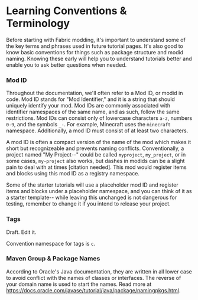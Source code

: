 # Learning Conventions & Terminology

Before starting with Fabric modding, it's important to understand some
of the key terms and phrases used in future tutorial pages. It's also
good to know basic conventions for things such as package structure and
modid naming. Knowing these early will help you to understand tutorials
better and enable you to ask better questions when needed.

### Mod ID

Throughout the documentation, we'll often refer to a Mod ID, or modid in
code. Mod ID stands for "Mod Identifier," and it is a string that should
uniquely identify your mod. Mod IDs are commonly associated with
identifier namespaces of the same name, and as such, follow the same
restrictions. Mod IDs can consist only of lowercase characters `a-z`,
numbers `0-9`, and the symbols `_-`. For example, Minecraft uses the
`minecraft` namespace. Additionally, a mod ID must consist of at least
two characters.

A mod ID is often a compact version of the name of the mod which makes
it short but recognizeable and prevents naming conflicts.
Conventionally, a project named "My Project--" could be called
`myproject`, `my_project`, or in some cases, `my-project` also works,
but dashes in modids can be a slight pain to deal with at times
\[citation needed\]. This mod would register items and blocks using this
mod ID as a registry namespace.

Some of the starter tutorials will use a placeholder mod ID and register
items and blocks under a placeholder namespace, and you can think of it
as a starter template-- while leaving this unchanged is not dangerous
for testing, remember to change it if you intend to release your
project.

### Tags

Draft. Edit it.

Convention namespace for tags is `c`.

### Maven Group & Package Names

According to Oracle's Java documentation, they are written in all lower
case to avoid conflict with the names of classes or interfaces. The
reverse of your domain name is used to start the names. Read more at
<https://docs.oracle.com/javase/tutorial/java/package/namingpkgs.html>.
